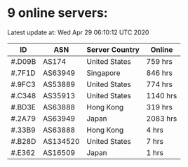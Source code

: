 # 9 online servers:

Latest update at: Wed Apr 29 06:10:12 UTC 2020

| ID | ASN | Server Country | Online |
| -- | --- | -------------- | ------ |
| #.D09B | AS174 | United States | 759 hrs |
| #.7F1D | AS63949 | Singapore | 846 hrs |
| #.9FC3 | AS53889 | United States | 774 hrs |
| #.C348 | AS35913 | United States | 1140 hrs |
| #.BD3E | AS63888 | Hong Kong | 319 hrs |
| #.2A79 | AS63949 | Japan | 2083 hrs |
| #.33B9 | AS63888 | Hong Kong | 4 hrs |
| #.B28D | AS134520 | United States | 7 hrs |
| #.E362 | AS16509 | Japan | 1 hrs |

